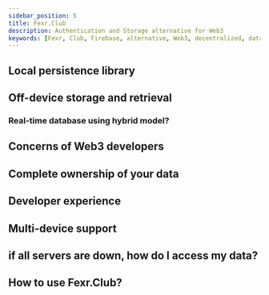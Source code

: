 ```yaml
---
sidebar_position: 5
title: Fexr.Club
description: Authentication and Storage alternative for Web3
keywords: [Fexr, Club, Firebase, alternative, Web3, decentralized, database, storage, authentication, login, console, secure, platform]
---
```


## Local persistence library

## Off-device storage and retrieval

### Real-time database using hybrid model?

## Concerns of Web3 developers

## Complete ownership of your data

## Developer experience

## Multi-device support

## if all servers are down, how do I access my data?

## How to use Fexr.Club?
